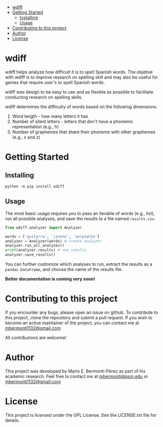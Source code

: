 - [wdiff](#sec-)
- [Getting Started](#sec-)
  - [Installing](#sec-)
  - [Usage](#sec-)
- [Contributing to this project](#sec-)
- [Author](#sec-)
- [License](#sec-)

# wdiff<a id="sec-"></a>

wdiff helps analyze how difficult it is to spell Spanish words. The objetive with wdiff is to improve research on spelling skill and may also be useful for games that require user's to spell Spanish words.

wdiff was design to be easy to use and as flexible as possible to facilitate conducting research on spelling skills.

wdiff determines the difficulty of words based on the following dimensions:

1.  Word length - how many letters it has
2.  Number of silent letters - letters that don't have a phonemic representation (e.g., *h*)
3.  Number of graphemes that share their phoneme with other graphemes (e.g., *s* and *z*)

# Getting Started<a id="sec-"></a>

## Installing<a id="sec-"></a>

`python -m pip install wdiff`

## Usage<a id="sec-"></a>

The most basic usage requires you to pass an iterable of words (e.g., list), run all possible analyses, and save the results to a file named `results.csv`.

```python
from wdiff.analyzer import Analyzer

words = ['guitarra', 'jinete', 'serpiente']
analyzer = Analyzer(words) # create analyzer
analyzer.run_all_analyses()
print(analyzer.results) # see results
analyzer.save_results()
```

You can further customize which analyses to run, extract the results as a `pandas.DataFrame`, and choose the name of the results file.

**Better documentation is coming very soon!**

# Contributing to this project<a id="sec-"></a>

If you encounter any bugs, please open an issue on github. To contribute to this project, clone the repository and submit a pull request. If you wish to become an active maintainer of the project, you can contact me at mbermonti1132@gmail.com

All contributions are welcome!

# Author<a id="sec-"></a>

This project was developed by Mario E. Bermonti-Pérez as part of his academic research. Feel free to contact me at [mbermonti@psm.edu](mailto:mbermonti@psm.edu) or [mbermonti1132@gmail.com](mailto:mbermonti1132@gmail.com)

# License<a id="sec-"></a>

This project is licensed under the GPL License. See the LICENSE.txt file for details.
